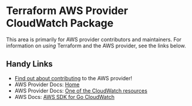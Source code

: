 # Terraform AWS Provider CloudWatch Package

This area is primarily for AWS provider contributors and maintainers. For information on _using_ Terraform and the AWS provider, see the links below.

## Handy Links

* [Find out about contributing](https://hashicorp.github.io/terraform-provider-aws/#contribute) to the AWS provider!
* AWS Provider Docs: [Home](https://registry.terraform.io/providers/hashicorp/aws/latest/docs)
* AWS Provider Docs: [One of the CloudWatch resources](https://registry.terraform.io/providers/hashicorp/aws/latest/docs/resources/cloudwatch_composite_alarm)
* AWS Docs: [AWS SDK for Go CloudWatch](https://docs.aws.amazon.com/sdk-for-go/api/service/cloudwatch/)
